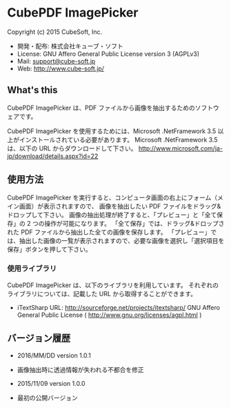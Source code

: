 #  CubePDF ImagePicker

Copyright (c) 2015 CubeSoft, Inc.

* 開発・配布: 株式会社キューブ・ソフト
* License: GNU Affero General Public License version 3 (AGPLv3)
* Mail: support@cube-soft.jp
* Web: http://www.cube-soft.jp/

## What's this

CubePDF ImagePicker は、PDF ファイルから画像を抽出するためのソフトウェアです。

CubePDF ImagePicker を使用するためには、Microsoft .NetFramework 3.5 以上がインストールされている必要があります。
Microsoft .NetFramework 3.5 は、以下の URL からダウンロードして下さい。
http://www.microsoft.com/ja-jp/download/details.aspx?id=22

## 使用方法

CubePDF ImagePicker を実行すると、コンピュータ画面の右上にフォーム（メイン画面）が表示されますので、
画像を抽出したい PDF ファイルをドラッグ&ドロップして下さい。
画像の抽出処理が終了すると、「プレビュー」と「全て保存」の 2 つの操作が可能になります。
「全て保存」では、ドラッグ&ドロップされた PDF ファイルから抽出した全ての画像を保存します。
「プレビュー」では、抽出した画像の一覧が表示されますので、必要な画像を選択し「選択項目を保存」ボタンを押して下さい。

### 使用ライブラリ

CubePDF ImagePicker は、以下のライブラリを利用しています。
それぞれのライブラリについては、記載した URL から取得することができます。

* iTextSharp
  URL: http://sourceforge.net/projects/itextsharp/
  GNU Affero General Public License ( http://www.gnu.org/licenses/agpl.html )

## バージョン履歴

* 2016/MM/DD version 1.0.1
 - 画像抽出時に透過情報が失われる不都合を修正

* 2015/11/09 version 1.0.0
 - 最初の公開バージョン
